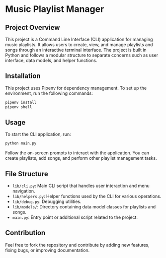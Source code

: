 # Music Playlist Manager 

## Project Overview

This project is a Command Line Interface (CLI) application for managing music playlists. It allows users to create, view, and manage playlists and songs through an interactive terminal interface. The project is built in Python and follows a modular structure to separate concerns such as user interface, data models, and helper functions.

## Installation

This project uses Pipenv for dependency management. To set up the environment, run the following commands:

```bash
pipenv install
pipenv shell
```

## Usage

To start the CLI application, run:

```bash
python main.py
```

Follow the on-screen prompts to interact with the application. You can create playlists, add songs, and perform other playlist management tasks.

## File Structure

- `lib/cli.py`: Main CLI script that handles user interaction and menu navigation.
- `lib/helpers.py`: Helper functions used by the CLI for various operations.
- `lib/debug.py`: Debugging utilities.
- `lib/models/`: Directory containing data model classes for playlists and songs.
- `main.py`: Entry point or additional script related to the project.

## Contribution

Feel free to fork the repository and contribute by adding new features, fixing bugs, or improving documentation.
